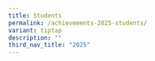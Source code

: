 ```yaml
---
title: Students
permalink: /achievements-2025-students/
variant: tiptap
description: ""
third_nav_title: "2025"
---
```

